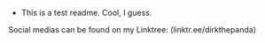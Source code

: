 - This is a test readme. Cool, I guess.

Social medias can be found on my Linktree: (linktr.ee/dirkthepanda)

<!---
dirkthepanda/dirkthepanda is a ✨ special ✨ repository because its `README.md` (this file) appears on your GitHub profile.
You can click the Preview link to take a look at your changes.
--->
